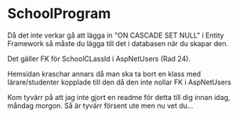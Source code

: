 # SchoolProgram

Då det inte verkar gå att lägga in "ON CASCADE SET NULL"
i Entity Framework så måste du lägga till det i databasen
när du skapar den.

Det gäller FK för SchoolCLassId i AspNetUsers (Rad 24).

Hemsidan kraschar annars då man ska ta bort en klass med 
lärare/studenter kopplade till den då den inte nollar 
FK i AspNetUsers

Kom tyvärr på att jag inte gjort en readme för detta till dig
innan idag, måndag morgon. Så är tyvärr försent ute men nu vet du... 
